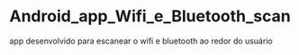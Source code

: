 # Android_app_Wifi_e_Bluetooth_scan
app desenvolvido para escanear o wifi e bluetooth ao redor do usuário
